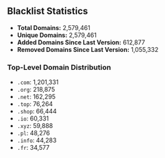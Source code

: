 ## Blacklist Statistics

- **Total Domains:** 2,579,461
- **Unique Domains:** 2,579,461
- **Added Domains Since Last Version:** 612,877
- **Removed Domains Since Last Version:** 1,055,332

### Top-Level Domain Distribution

-  `.com`: 1,201,331
-  `.org`: 218,875
-  `.net`: 162,295
-  `.top`: 76,264
-  `.shop`: 66,444
-  `.io`: 60,331
-  `.xyz`: 59,888
-  `.pl`: 48,276
-  `.info`: 44,283
-  `.fr`: 34,577
